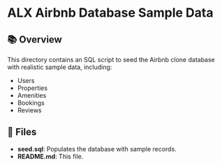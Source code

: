 # ALX Airbnb Database Sample Data

## 📚 Overview

This directory contains an SQL script to seed the Airbnb clone database with realistic sample data, including:

- Users
- Properties
- Amenities
- Bookings
- Reviews

## 📌 Files

- **seed.sql**: Populates the database with sample records.
- **README.md**: This file.

